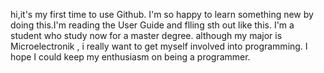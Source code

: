 hi,it's my first time to use Github. I'm so happy to learn something new by doing this.I'm reading the User Guide and flling sth out like this.  I'm a student who study now for a master degree. although my major is Microelectronik , i really want to get myself involved into programming. I hope I could keep my enthusiasm on being a programmer.
